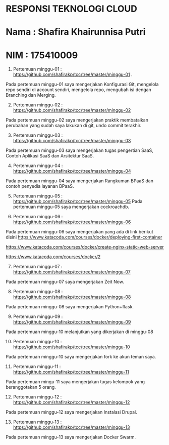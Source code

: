 # RESPONSI TEKNOLOGI CLOUD

# Nama : Shafira Khairunnisa Putri
# NIM : 175410009

1. Pertemuan minggu-01 : https://github.com/shafirakp/tcc/tree/master/minggu-01 .

Pada pertemuan minggu-01 saya mengerjakan Konfigurasi Git, mengelola repo sendiri di account sendiri, mengelola repo, mengubah isi dengan Branching dan Merging.

2. Pertemuan minggu-02 : https://github.com/shafirakp/tcc/tree/master/minggu-02

Pada pertemuan minggu-02 saya mengerjakan praktik membatalkan perubahan yang sudah saya lakukan di git, undo commit terakhir.

3. Pertemuan minggu-03 : https://github.com/shafirakp/tcc/tree/master/minggu-03

Pada pertemuan minggu-03 saya mengerjakan tugas pengertian SaaS, Contoh Aplikasi SaaS dan Arsitektur SaaS.


4. Pertemuan minggu-04 : https://github.com/shafirakp/tcc/tree/master/minggu-04

Pada pertemuan minggu-04 saya mengerjakan Rangkuman BPaaS dan contoh penyedia layanan BPaaS.


5. Pertemuan minggu-05 : https://github.com/shafirakp/tcc/tree/master/minggu-05
Pada pertemuan minggu-05 saya mengerjakan cockroachdb.


6. Pertemuan minggu-06 : https://github.com/shafirakp/tcc/tree/master/minggu-06

Pada pertemuan minggu-06 saya mengerjakan yang ada di link berikut disini
https://www.katacoda.com/courses/docker/deploying-first-container

https://www.katacoda.com/courses/docker/create-nginx-static-web-server

https://www.katacoda.com/courses/docker/2

7. Pertemuan minggu-07 : https://github.com/shafirakp/tcc/tree/master/minggu-07

Pada pertemuan minggu-07 saya mengerjakan Zeit Now.

8. Pertemuan minggu-08 : https://github.com/shafirakp/tcc/tree/master/minggu-08

Pada pertemuan minggu-08 saya mengerjakan Python+flask.


9. Pertemuan minggu-09 : https://github.com/shafirakp/tcc/tree/master/minggu-09

 Pada pertemuan minggu-10 melanjutkan yang dikerjakan di minggu-08

10. Pertemuan minggu-10 : https://github.com/shafirakp/tcc/tree/master/minggu-10

Pada pertemuan minggu-10 saya mengerjakan fork ke akun teman saya.

11. Pertemuan minggu-11 : https://github.com/shafirakp/tcc/tree/master/minggu-11

Pada pertemuan mingu-11 saya mengerjakan tugas kelompok yang beranggotakan 5 orang.

12. Pertemuan minggu-12 : https://github.com/shafirakp/tcc/tree/master/minggu-12

Pada pertemuan minggu-12 saya mengerjakan Instalasi Drupal.


13. Pertemuan minggu-13 : https://github.com/shafirakp/tcc/tree/master/minggu-13

Pada pertemuan minggu-13 saya mengerjakan Docker Swarm.
